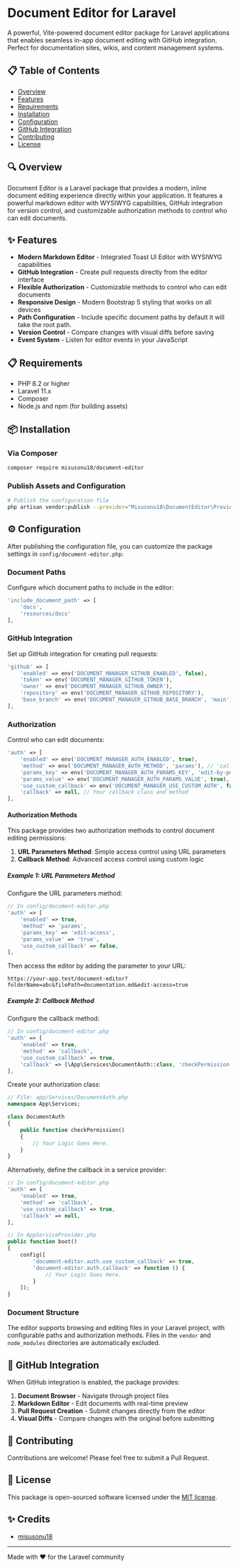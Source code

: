 # Document Editor for Laravel

A powerful, Vite-powered document editor package for Laravel applications that enables seamless in-app document editing with GitHub integration. Perfect for documentation sites, wikis, and content management systems.

## 📋 Table of Contents

- [Overview](#overview)
- [Features](#features)
- [Requirements](#requirements)
- [Installation](#installation)
- [Configuration](#configuration)
- [GitHub Integration](#github-integration)
- [Contributing](#contributing)
- [License](#license)

## 🔍 Overview

Document Editor is a Laravel package that provides a modern, inline document editing experience directly within your application. It features a powerful markdown editor with WYSIWYG capabilities, GitHub integration for version control, and customizable authorization methods to control who can edit documents.

## ✨ Features

- **Modern Markdown Editor** - Integrated Toast UI Editor with WYSIWYG capabilities
- **GitHub Integration** - Create pull requests directly from the editor interface
- **Flexible Authorization** - Customizable methods to control who can edit documents
- **Responsive Design** - Modern Bootstrap 5 styling that works on all devices
- **Path Configuration** - Include specific document paths by default it will take the root path.
- **Version Control** - Compare changes with visual diffs before saving
- **Event System** - Listen for editor events in your JavaScript

## 📋 Requirements

- PHP 8.2 or higher
- Laravel 11.x
- Composer
- Node.js and npm (for building assets)

## 📦 Installation

### Via Composer

```bash
composer require misusonu18/document-editor
```

### Publish Assets and Configuration

```bash
# Publish the configuration file
php artisan vendor:publish --provider="Misusonu18\DocumentEditor\Providers\DocumentEditorServiceProvider" --tag="document-editor-config"
```

## ⚙️ Configuration

After publishing the configuration file, you can customize the package settings in `config/document-editor.php`:

### Document Paths

Configure which document paths to include in the editor:

```php
'include_document_path' => [
    'docs',
    'resources/docs'
],
```

### GitHub Integration

Set up GitHub integration for creating pull requests:

```php
'github' => [
    'enabled' => env('DOCUMENT_MANAGER_GITHUB_ENABLED', false),
    'token' => env('DOCUMENT_MANAGER_GITHUB_TOKEN'),
    'owner' => env('DOCUMENT_MANAGER_GITHUB_OWNER'),
    'repository' => env('DOCUMENT_MANAGER_GITHUB_REPOSITORY'),
    'base_branch' => env('DOCUMENT_MANAGER_GITHUB_BASE_BRANCH', 'main'),
],
```

### Authorization

Control who can edit documents:

```php
'auth' => [
    'enabled' => env('DOCUMENT_MANAGER_AUTH_ENABLED', true),
    'method' => env('DOCUMENT_MANAGER_AUTH_METHOD', 'params'), // 'callback' or 'params'
    'params_key' => env('DOCUMENT_MANAGER_AUTH_PARAMS_KEY', 'edit-by-pm'),
    'params_value' => env('DOCUMENT_MANAGER_AUTH_PARAMS_VALUE', true),
    'use_custom_callback' => env('DOCUMENT_MANAGER_USE_CUSTOM_AUTH', false),
    'callback' => null, // Your callback class and method
],
```

#### Authorization Methods

This package provides two authorization methods to control document editing permissions:

1. **URL Parameters Method**: Simple access control using URL parameters
2. **Callback Method**: Advanced access control using custom logic

##### Example 1: URL Parameters Method

Configure the URL parameters method:

```php
// In config/document-editor.php
'auth' => [
    'enabled' => true,
    'method' => 'params',
    'params_key' => 'edit-access',
    'params_value' => 'true',
    'use_custom_callback' => false,
],
```

Then access the editor by adding the parameter to your URL:

```
https://your-app.test/document-editor?folderName=abc&filePath=documentation.md&edit-access=true
```

##### Example 2: Callback Method

Configure the callback method:

```php
// In config/document-editor.php
'auth' => [
    'enabled' => true,
    'method' => 'callback',
    'use_custom_callback' => true,
    'callback' => [\App\Services\DocumentAuth::class, 'checkPermission'],
],
```

Create your authorization class:

```php
// File: app/Services/DocumentAuth.php
namespace App\Services;

class DocumentAuth
{
    public function checkPermission()
    {
        // Your Logic Goes Here.
    }
}
```

Alternatively, define the callback in a service provider:

```php
// In config/document-editor.php
'auth' => [
    'enabled' => true,
    'method' => 'callback',
    'use_custom_callback' => true,
    'callback' => null,
],
```

```php
// In AppServiceProvider.php
public function boot()
{
    config([
        'document-editor.auth.use_custom_callback' => true,
        'document-editor.auth.callback' => function () {
            // Your Logic Goes Here.
        }
    ]);
}
```

### Document Structure

The editor supports browsing and editing files in your Laravel project, with configurable paths and authorization methods. Files in the `vendor` and `node_modules` directories are automatically excluded.

## 🔄 GitHub Integration

When GitHub integration is enabled, the package provides:

1. **Document Browser** - Navigate through project files
2. **Markdown Editor** - Edit documents with real-time preview
3. **Pull Request Creation** - Submit changes directly from the editor
4. **Visual Diffs** - Compare changes with the original before submitting

## 🤝 Contributing

Contributions are welcome! Please feel free to submit a Pull Request.

## 📄 License

This package is open-sourced software licensed under the [MIT license](https://opensource.org/licenses/MIT).

## ✨ Credits

- [misusonu18](https://github.com/misusonu18)

---

Made with ❤️ for the Laravel community
